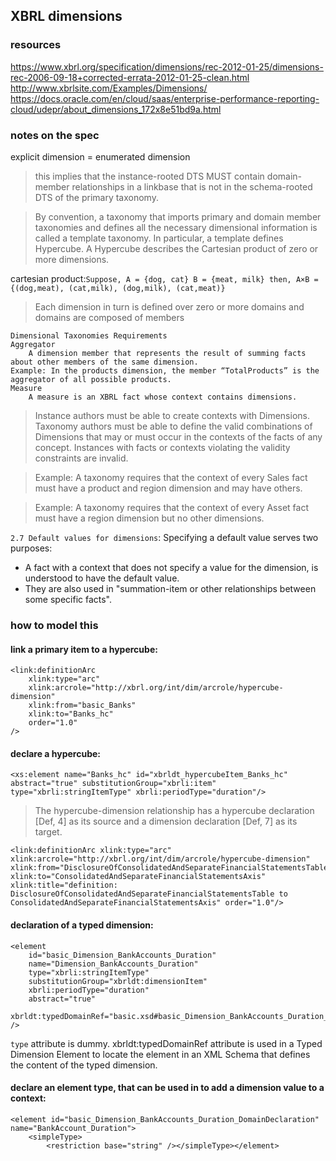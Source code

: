 ## XBRL dimensions

### resources

https://www.xbrl.org/specification/dimensions/rec-2012-01-25/dimensions-rec-2006-09-18+corrected-errata-2012-01-25-clean.html
http://www.xbrlsite.com/Examples/Dimensions/
https://docs.oracle.com/en/cloud/saas/enterprise-performance-reporting-cloud/udepr/about_dimensions_172x8e51bd9a.html


### notes on the spec


explicit dimension = enumerated dimension

 
>this implies that the instance-rooted DTS MUST contain domain-member relationships in a linkbase that is not in the schema-rooted DTS of the primary taxonomy.


>By convention, a taxonomy that imports primary and domain member taxonomies and defines all the necessary dimensional information is called a template taxonomy. In particular, a template defines Hypercube. A Hypercube describes the Cartesian product of zero or more dimensions.

cartesian product:`Suppose, A = {dog, cat} B = {meat, milk} then, A×B = {(dog,meat), (cat,milk), (dog,milk), (cat,meat)}`

> Each dimension in turn is defined over zero or more domains and domains are composed of members


```
Dimensional Taxonomies Requirements
Aggregator
	A dimension member that represents the result of summing facts about other members of the same dimension.
Example: In the products dimension, the member “TotalProducts” is the aggregator of all possible products.
Measure
	A measure is an XBRL fact whose context contains dimensions.
```


>Instance authors must be able to create contexts with Dimensions. Taxonomy authors must be able to define the valid combinations of Dimensions that may or must occur in the contexts of the facts of any concept.  Instances with facts or contexts violating the validity constraints are invalid.


>Example: A taxonomy requires that the context of every Sales fact must have a product and region dimension and may have others.

>Example: A taxonomy requires that the context of every Asset fact must have a region dimension but no other dimensions.





`2.7 Default values for dimensions`:
Specifying a default value serves two purposes:
* A fact with a context that does not specify a value for the dimension, is understood to have the default value.
* They are also used in "summation-item or other relationships between some specific facts".





### how to model this

#### link a primary item to a hypercube:
 
```
<link:definitionArc 
    xlink:type="arc" 
    xlink:arcrole="http://xbrl.org/int/dim/arcrole/hypercube-dimension" 
    xlink:from="basic_Banks" 
    xlink:to="Banks_hc" 
    order="1.0"
/>
```
#### declare a hypercube:
```
<xs:element name="Banks_hc" id="xbrldt_hypercubeItem_Banks_hc" abstract="true" substitutionGroup="xbrli:item" type="xbrli:stringItemType" xbrli:periodType="duration"/>
```
> The hypercube-dimension relationship has a hypercube declaration [Def, 4] as its source and a dimension declaration [Def, 7] as its target. 

```
<link:definitionArc xlink:type="arc" xlink:arcrole="http://xbrl.org/int/dim/arcrole/hypercube-dimension" xlink:from="DisclosureOfConsolidatedAndSeparateFinancialStatementsTable" xlink:to="ConsolidatedAndSeparateFinancialStatementsAxis" xlink:title="definition: DisclosureOfConsolidatedAndSeparateFinancialStatementsTable to ConsolidatedAndSeparateFinancialStatementsAxis" order="1.0"/>
```

#### declaration of a typed dimension:
```
<element 
    id="basic_Dimension_BankAccounts_Duration" 
    name="Dimension_BankAccounts_Duration" 
    type="xbrli:stringItemType" 
    substitutionGroup="xbrldt:dimensionItem" 
    xbrli:periodType="duration" 
    abstract="true" 
    xbrldt:typedDomainRef="basic.xsd#basic_Dimension_BankAccounts_Duration_DomainDeclaration" 
/>
```
`type` attribute is dummy.
xbrldt:typedDomainRef attribute is used in a Typed Dimension Element to locate the element in an XML Schema that defines the content of the typed dimension. 


#### declare an element type, that can be used in <scenario> to add a dimension value to a context:
```
<element id="basic_Dimension_BankAccounts_Duration_DomainDeclaration" name="BankAccount_Duration">
    <simpleType>
        <restriction base="string" /></simpleType></element>
```
